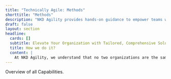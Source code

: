 ```yaml
---
title: "Technically Agile: Methods"
shorttitle: "Methods"
description: "NKD Agility provides hands-on guidance to empower teams with the skills and best practices needed to deliver high-quality, scalable solutions that align with business goals."
draft: false
layout: section
headline:
  cards: []
  subtitle: Elevate Your Organization with Tailored, Comprehensive Solutions
  title: How we do it?
  content: |
    At NKD Agility, we understand that no two organizations are the same. That’s why we offer a diverse range of strategies designed to fit your unique needs—without being confined to one specific approach. Here’s a glimpse into how we can support your business transformation with flexibility, innovation, and depth
---
```


Overview of all Capabilities.
